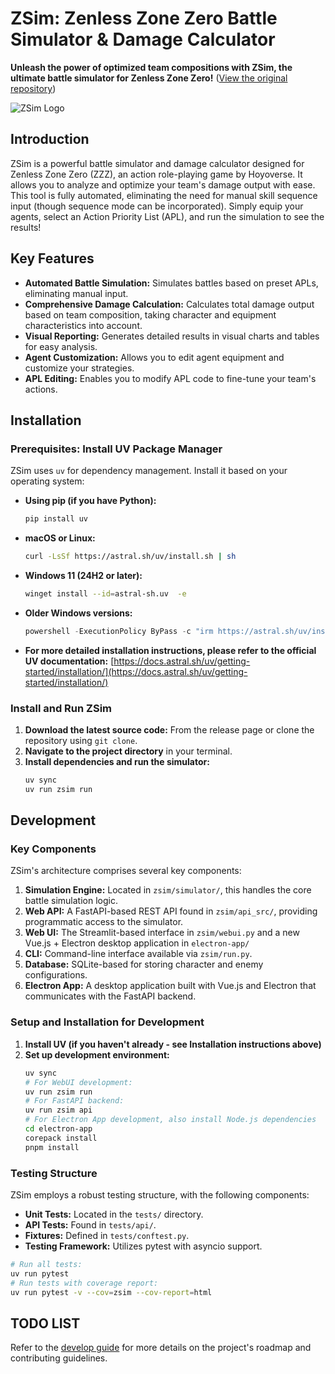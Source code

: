 # ZSim: Zenless Zone Zero Battle Simulator & Damage Calculator

**Unleash the power of optimized team compositions with ZSim, the ultimate battle simulator for Zenless Zone Zero!** ([View the original repository](https://github.com/ZZZSimulator/ZSim))

![ZSim Logo](docs/img/横板logo成图.png)

## Introduction

ZSim is a powerful battle simulator and damage calculator designed for Zenless Zone Zero (ZZZ), an action role-playing game by Hoyoverse. It allows you to analyze and optimize your team's damage output with ease. This tool is fully automated, eliminating the need for manual skill sequence input (though sequence mode can be incorporated). Simply equip your agents, select an Action Priority List (APL), and run the simulation to see the results!

## Key Features

*   **Automated Battle Simulation:** Simulates battles based on preset APLs, eliminating manual input.
*   **Comprehensive Damage Calculation:** Calculates total damage output based on team composition, taking character and equipment characteristics into account.
*   **Visual Reporting:** Generates detailed results in visual charts and tables for easy analysis.
*   **Agent Customization:**  Allows you to edit agent equipment and customize your strategies.
*   **APL Editing:** Enables you to modify APL code to fine-tune your team's actions.

## Installation

### Prerequisites: Install UV Package Manager

ZSim uses `uv` for dependency management.  Install it based on your operating system:

*   **Using pip (if you have Python):**
    ```bash
    pip install uv
    ```

*   **macOS or Linux:**
    ```bash
    curl -LsSf https://astral.sh/uv/install.sh | sh
    ```

*   **Windows 11 (24H2 or later):**
    ```bash
    winget install --id=astral-sh.uv  -e
    ```

*   **Older Windows versions:**
    ```powershell
    powershell -ExecutionPolicy ByPass -c "irm https://astral.sh/uv/install.ps1 | iex"
    ```

*   **For more detailed installation instructions, please refer to the official UV documentation:**  [https://docs.astral.sh/uv/getting-started/installation/](https://docs.astral.sh/uv/getting-started/installation/)

### Install and Run ZSim

1.  **Download the latest source code:**  From the release page or clone the repository using `git clone`.
2.  **Navigate to the project directory** in your terminal.
3.  **Install dependencies and run the simulator:**
    ```bash
    uv sync
    uv run zsim run
    ```

## Development

### Key Components

ZSim's architecture comprises several key components:

1.  **Simulation Engine:** Located in `zsim/simulator/`, this handles the core battle simulation logic.
2.  **Web API:** A FastAPI-based REST API found in `zsim/api_src/`, providing programmatic access to the simulator.
3.  **Web UI:**  The Streamlit-based interface in `zsim/webui.py` and a new Vue.js + Electron desktop application in `electron-app/`
4.  **CLI:** Command-line interface available via `zsim/run.py`.
5.  **Database:** SQLite-based for storing character and enemy configurations.
6.  **Electron App:** A desktop application built with Vue.js and Electron that communicates with the FastAPI backend.

### Setup and Installation for Development

1.  **Install UV (if you haven't already - see Installation instructions above)**
2.  **Set up development environment:**
    ```bash
    uv sync
    # For WebUI development:
    uv run zsim run
    # For FastAPI backend:
    uv run zsim api
    # For Electron App development, also install Node.js dependencies
    cd electron-app
    corepack install
    pnpm install
    ```

### Testing Structure

ZSim employs a robust testing structure, with the following components:

*   **Unit Tests:** Located in the `tests/` directory.
*   **API Tests:** Found in `tests/api/`.
*   **Fixtures:** Defined in `tests/conftest.py`.
*   **Testing Framework:**  Utilizes pytest with asyncio support.

```bash
# Run all tests:
uv run pytest
# Run tests with coverage report:
uv run pytest -v --cov=zsim --cov-report=html
```

##  TODO LIST

Refer to the [develop guide](https://github.com/ZZZSimulator/ZSim/wiki/%E8%B4%B1%E7%8C%AE%E6%8C%87%E5%8D%97-Develop-Guide) for more details on the project's roadmap and contributing guidelines.